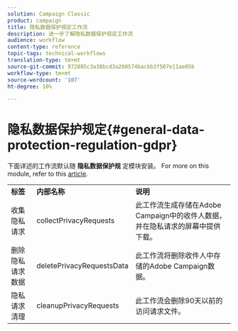 ```yaml
---
solution: Campaign Classic
product: campaign
title: 隐私数据保护规定工作流
description: 进一步了解隐私数据保护规定工作流
audience: workflow
content-type: reference
topic-tags: technical-workflows
translation-type: tm+mt
source-git-commit: 972885c3a38bcd3a260574bacbb3f507e11ae05b
workflow-type: tm+mt
source-wordcount: '107'
ht-degree: 10%

---
```



# 隐私数据保护规定{#general-data-protection-regulation-gdpr}

下面详述的工作流默认随 **隐私数据保护规** 定模块安装。 For more on this module, refer to this [article](https://helpx.adobe.com/cn/campaign/kb/acc-privacy.html).

<table> 
 <tbody> 
  <tr> 
   <td> <strong>标签</strong><br /> </td> 
   <td> <strong>内部名称</strong><br /> </td> 
   <td> <strong>说明</strong><br /> </td> 
  </tr> 
  <tr> 
   <td> <span class="uicontrol">收集隐私请求</span> <br /> </td> 
   <td> <span class="uicontrol">collectPrivacyRequests</span> <br /> </td> 
   <td> 此工作流生成存储在Adobe Campaign中的收件人数据，并在隐私请求的屏幕中提供下载。<br /> </td> 
  </tr> 
  <tr> 
   <td> <span class="uicontrol">删除隐私请求数据</span> <br /> </td> 
   <td> <span class="uicontrol">deletePrivacyRequestsData</span> <br /> </td> 
   <td> 此工作流将删除收件人中存储的Adobe Campaign数据。<br /> </td> 
  </tr> 
  <tr> 
   <td> <span class="uicontrol">隐私请求清理</span> <br /> </td> 
   <td> <span class="uicontrol">cleanupPrivacyRequests</span> <br /> </td> 
   <td> 此工作流会删除90天以前的访问请求文件。<br /> </td> 
  </tr> 
 </tbody> 
</table>

